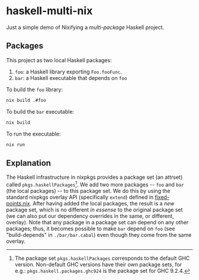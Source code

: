# haskell-multi-nix

Just a simple demo of Nixifying a *multi-package* Haskell project.

## Packages

This project as two local Haskell packages:

1. `foo`: a Haskell library exporting `Foo.fooFunc`.
2. `bar`: a Haskell executable that depends on `foo`

To build the `foo` library:

```sh
nix build .#foo
```

To build the `bar` executable:

```sh
nix build
```

To run the executable:

```sh
nix run
```

## Explanation

The Haskell infrastructure in nixpkgs provides a package set (an attrset) called `pkgs.haskellPackages`[^ver]. We add two more packages -- `foo` and `bar` (the local packages) -- to this package set. We do this by using the standard nixpkgs overlay API (specifically `extend`) defined in [fixed-points.nix](https://github.com/NixOS/nixpkgs/blob/master/lib/fixed-points.nix). After having added the local packages, the result is a *new* package set, which is no different *in essense* to the original package set (we can also put our dependency overrides in the same, or different, overlay). Note that any package in a package set can depend on any other packages; thus, it becomes possible to make `bar` depend on `foo` (see "build-depends" in `./bar/bar.cabal`) even though they come from the same overlay.

[^ver]: The package set `pkgs.haskellPackages` corresponds to the default GHC version. Non-default GHC versions have their own package sets, for e.g.: `pkgs.haskell.packages.ghc924` is the package set for GHC 9.2.4.
